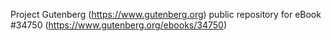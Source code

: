 Project Gutenberg (https://www.gutenberg.org) public repository for eBook #34750 (https://www.gutenberg.org/ebooks/34750)
